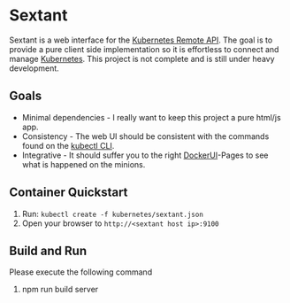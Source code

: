 # Sextant

Sextant is a web interface for the [Kubernetes Remote API](http://kubernetes.io/third_party/swagger-ui/#!/). The goal is 
to provide a pure client side implementation so it is effortless to connect and manage [Kubernetes](http://kubernetes.io/). 
This project is not complete and is still under heavy development.

## Goals

* Minimal dependencies - I really want to keep this project a pure html/js app.
* Consistency - The web UI should be consistent with the commands found on the [kubectl CLI](https://github.com/GoogleCloudPlatform/kubernetes/blob/master/docs/kubectl.md).
* Integrative - It should suffer you to the right [DockerUI](https://github.com/crosbymichael/dockerui)-Pages to see what is happened on the minions.
 
## Container Quickstart 

1. Run: `kubectl create -f kubernetes/sextant.json`
2. Open your browser to `http://<sextant host ip>:9100`

## Build and Run

Please execute the following command

1. npm run build server
